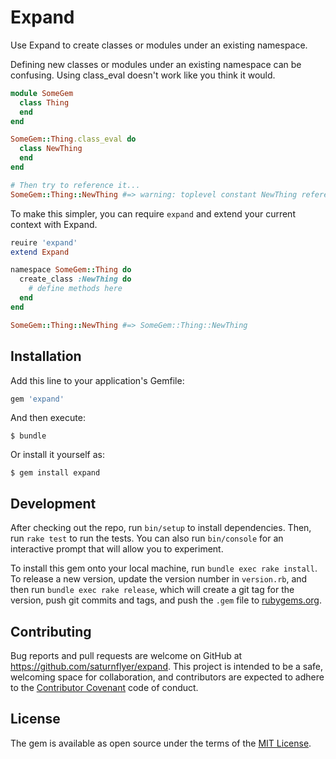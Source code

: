 # Expand

Use Expand to create classes or modules under an existing namespace.

Defining new classes or modules under an existing namespace can be confusing. Using class_eval doesn't work like you think it would.

```ruby
module SomeGem
  class Thing
  end
end

SomeGem::Thing.class_eval do
  class NewThing
  end
end

# Then try to reference it...
SomeGem::Thing::NewThing #=> warning: toplevel constant NewThing referenced by SomeGem::Thing::NewThing
```

To make this simpler, you can require `expand` and extend your current context with Expand.

```ruby
reuire 'expand'
extend Expand

namespace SomeGem::Thing do
  create_class :NewThing do
    # define methods here
  end
end

SomeGem::Thing::NewThing #=> SomeGem::Thing::NewThing
```

## Installation

Add this line to your application's Gemfile:

```ruby
gem 'expand'
```

And then execute:

    $ bundle

Or install it yourself as:

    $ gem install expand


## Development

After checking out the repo, run `bin/setup` to install dependencies. Then, run `rake test` to run the tests. You can also run `bin/console` for an interactive prompt that will allow you to experiment.

To install this gem onto your local machine, run `bundle exec rake install`. To release a new version, update the version number in `version.rb`, and then run `bundle exec rake release`, which will create a git tag for the version, push git commits and tags, and push the `.gem` file to [rubygems.org](https://rubygems.org).

## Contributing

Bug reports and pull requests are welcome on GitHub at https://github.com/saturnflyer/expand. This project is intended to be a safe, welcoming space for collaboration, and contributors are expected to adhere to the [Contributor Covenant](http://contributor-covenant.org) code of conduct.


## License

The gem is available as open source under the terms of the [MIT License](http://opensource.org/licenses/MIT).

